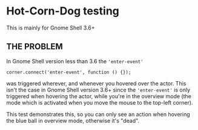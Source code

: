 Hot-Corn-Dog testing
============

This is mainly for Gnome Shell 3.6+

THE PROBLEM
------------

In Gnome Shell version less than 3.6 the `'enter-event'`

    corner.connect('enter-event', function () {});

was triggered wherever, and whenever you hovered over the actor. This isn't the case in Gnome Shell version 3.6+ since the `'enter-event'` is only triggered when hovering the actor, while you're in the overview mode (the mode which is activated when you move the mouse to the top-left corner).

This test demonstrates this, so you can only see an action when hovering the blue ball in overview mode, otherwise it's "dead".